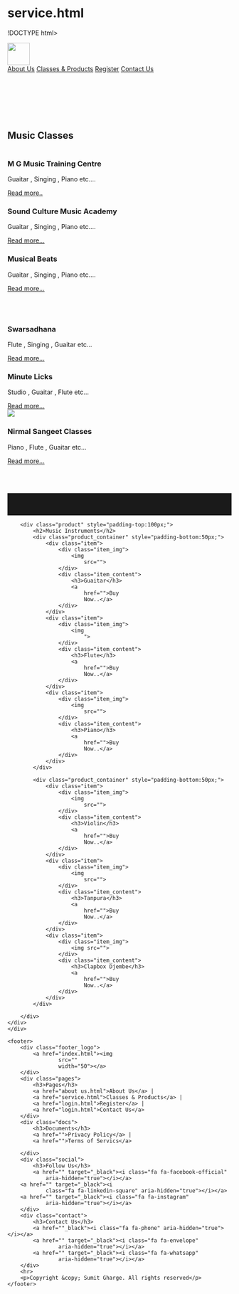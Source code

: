 # service.html
!DOCTYPE html>
<html lang="en">

<head>
	<title>Classes & Products | Music Classes</title>
	<link rel="stylesheet" type="text/css" href="style.css">
	<link rel="stylesheet" type="text/css"
		href="">
</head>

<body>
	<nav class="nav nav_top">
		<div class="logo">
			<a href="index.html"><img
					src=""	width="50"></a>
		</div>
		<div class="nav_side">
			<a href="about us.html">About Us</a>
			<a href="service.html">Classes & Products</a>
			<a href="login.html">Register</a>
			<a href="contact.html">Contact Us</a>
		</div>
	</nav>
	<div class="product" style="padding-top:100px;">
		<h2>Music Classes</h2>
		<div class="product_container" style="padding-bottom:50px;">
			<div class="item">
				<div class="item_img">
					<img
						src="">
				</div>
				<div class="item_content">
					<h3>M G Music Training Centre</h3>
					<p>Guaitar , Singing , Piano etc....</p>
					<a href="">Read more..</a>
				</div>
			</div>
			<div class="item">
				<div class="item_img">
					<img
						src="">
				</div>
				<div class="item_content">
					<h3>Sound Culture Music Academy</h3>
					<p>Guaitar , Singing , Piano etc....</p>
					<a
						href="">Read
						more...</a>
				</div>
			</div>
			<div class="item">
				<div class="item_img">
					<img
						src="">
				</div>
				<div class="item_content">
					<h3>Musical Beats </h3>
					<p>Guaitar , Singing , Piano etc....</p>
					<a href="">Read more...</a>
				</div>
			</div>
		</div>
		<div class="product_container" style="padding-bottom:50px;">
			<div class="item">
				<div class="item_img">
					<img
						src="">
				</div>
				<div class="item_content">
					<h3>Swarsadhana</h3>
					<p>Flute , Singing , Guaitar etc...</p>
					<a
						href="">Read
						more...</a>
				</div>
			</div>
			<div class="item">
				<div class="item_img">
					<img
						src="">
				</div>
				<div class="item_content">
					<h3>Minute Licks</h3>
					<p>Studio , Guaitar , Flute etc...</p>
					<a
						href="">Read
						more...</a>
				</div>
			</div>
			<div class="item">
				<div class="item_img">
					<img
						src="d">
				</div>
				<div class="item_content">
					<h3>Nirmal Sangeet Classes</h3>
					<p>Piano , Flute , Guaitar etc...</p>
					<a
						href="">Read
						more...</a>
				</div>
			</div>
		</div>
		<hr style="height: 50px; color: black;">

		<div class="product" style="padding-top:100px;">
			<h2>Music Instruments</h2>
			<div class="product_container" style="padding-bottom:50px;">
				<div class="item">
					<div class="item_img">
						<img
							src="">
					</div>
					<div class="item_content">
						<h3>Guaitar</h3>
						<a
							href="">Buy
							Now..</a>
					</div>
				</div>
				<div class="item">
					<div class="item_img">
						<img
							">
					</div>
					<div class="item_content">
						<h3>Flute</h3>
						<a
							href="">Buy
							Now..</a>
					</div>
				</div>
				<div class="item">
					<div class="item_img">
						<img
							src="">
					</div>
					<div class="item_content">
						<h3>Piano</h3>
						<a
							href="">Buy
							Now..</a>
					</div>
				</div>
			</div>

			<div class="product_container" style="padding-bottom:50px;">
				<div class="item">
					<div class="item_img">
						<img
							src="">
					</div>
					<div class="item_content">
						<h3>Violin</h3>
						<a
							href="">Buy
							Now..</a>
					</div>
				</div>
				<div class="item">
					<div class="item_img">
						<img
							src="">
					</div>
					<div class="item_content">
						<h3>Tanpura</h3>
						<a
							href="">Buy
							Now..</a>
					</div>
				</div>
				<div class="item">
					<div class="item_img">
						<img src="">
					</div>
					<div class="item_content">
						<h3>Clapbox Djembe</h3>
						<a
							href="">Buy
							Now..</a>
					</div>
				</div>
			</div>

		</div>
	</div>
	</div>

	<footer>
		<div class="footer_logo">
			<a href="index.html"><img
					src=""
					width="50"></a>
		</div>
		<div class="pages">
			<h3>Pages</h3>
			<a href="about us.html">About Us</a> |
			<a href="service.html">Classes & Products</a> |
			<a href="login.html">Register</a> |
			<a href="login.html">Contact Us</a>
		</div>
		<div class="docs">
			<h3>Documents</h3>
			<a href="">Privacy Policy</a> |
			<a href="">Terms of Servics</a>

		</div>
		<div class="social">
			<h3>Follow Us</h3>
			<a href="" target="_black"><i class="fa fa-facebook-official"
                aria-hidden="true"></i></a>
        <a href="" target="_black"><i
                class="fa fa-linkedin-square" aria-hidden="true"></i></a>
        <a href="" target="_black"><i class="fa fa-instagram"
                aria-hidden="true"></i></a>
		</div>
		<div class="contact">
			<h3>Contact Us</h3>
			<a href=""_black"><i class="fa fa-phone" aria-hidden="true"></i></a>
			<a href="" target="_black"><i class="fa fa-envelope"
					aria-hidden="true"></i></a>
			<a href="" target="_black"><i class="fa fa-whatsapp"
					aria-hidden="true"></i></a>
		</div>
		<hr>
		<p>Copyright &copy; Sumit Gharge. All rights reserved</p>
	</footer>
	
</body>

</html>
